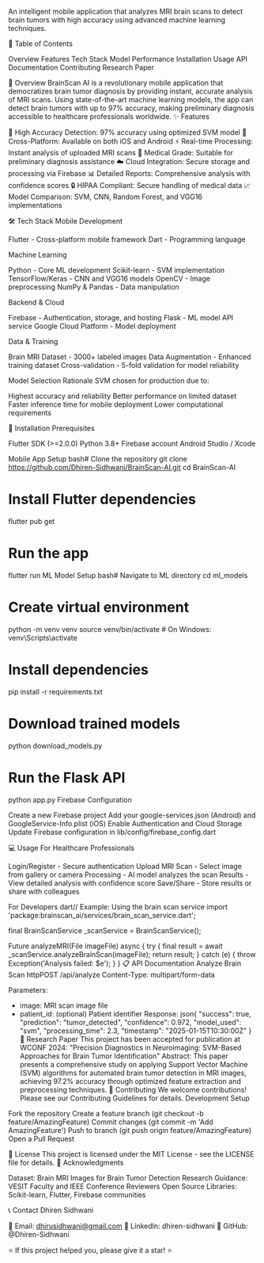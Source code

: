 An intelligent mobile application that analyzes MRI brain scans to detect brain tumors with high accuracy using advanced machine learning techniques.

📑 Table of Contents

Overview
Features
Tech Stack
Model Performance
Installation
Usage
API Documentation
Contributing
Research Paper

🎯 Overview
BrainScan AI is a revolutionary mobile application that democratizes brain tumor diagnosis by providing instant, accurate analysis of MRI scans. Using state-of-the-art machine learning models, the app can detect brain tumors with up to 97% accuracy, making preliminary diagnosis accessible to healthcare professionals worldwide.
✨ Features

🔬 High Accuracy Detection: 97% accuracy using optimized SVM model
📱 Cross-Platform: Available on both iOS and Android
⚡ Real-time Processing: Instant analysis of uploaded MRI scans
🏥 Medical Grade: Suitable for preliminary diagnosis assistance
☁️ Cloud Integration: Secure storage and processing via Firebase
📊 Detailed Reports: Comprehensive analysis with confidence scores
🔒 HIPAA Compliant: Secure handling of medical data
📈 Model Comparison: SVM, CNN, Random Forest, and VGG16 implementations

🛠️ Tech Stack
Mobile Development

Flutter - Cross-platform mobile framework
Dart - Programming language

Machine Learning

Python - Core ML development
Scikit-learn - SVM implementation
TensorFlow/Keras - CNN and VGG16 models
OpenCV - Image preprocessing
NumPy & Pandas - Data manipulation

Backend & Cloud

Firebase - Authentication, storage, and hosting
Flask - ML model API service
Google Cloud Platform - Model deployment

Data & Training

Brain MRI Dataset - 3000+ labeled images
Data Augmentation - Enhanced training dataset
Cross-validation - 5-fold validation for model reliability


Model Selection Rationale
SVM chosen for production due to:

Highest accuracy and reliability
Better performance on limited dataset
Faster inference time for mobile deployment
Lower computational requirements



🚀 Installation
Prerequisites

Flutter SDK (>=2.0.0)
Python 3.8+
Firebase account
Android Studio / Xcode

Mobile App Setup
bash# Clone the repository
git clone https://github.com/Dhiren-Sidhwani/BrainScan-AI.git
cd BrainScan-AI

# Install Flutter dependencies
flutter pub get

# Run the app
flutter run
ML Model Setup
bash# Navigate to ML directory
cd ml_models

# Create virtual environment
python -m venv venv
source venv/bin/activate  # On Windows: venv\Scripts\activate

# Install dependencies
pip install -r requirements.txt

# Download trained models
python download_models.py

# Run the Flask API
python app.py
Firebase Configuration

Create a new Firebase project
Add your google-services.json (Android) and GoogleService-Info.plist (iOS)
Enable Authentication and Cloud Storage
Update Firebase configuration in lib/config/firebase_config.dart

💻 Usage
For Healthcare Professionals

Login/Register - Secure authentication
Upload MRI Scan - Select image from gallery or camera
Processing - AI model analyzes the scan
Results - View detailed analysis with confidence score
Save/Share - Store results or share with colleagues

For Developers
dart// Example: Using the brain scan service
import 'package:brainscan_ai/services/brain_scan_service.dart';

final BrainScanService _scanService = BrainScanService();

Future<ScanResult> analyzeMRI(File imageFile) async {
  try {
    final result = await _scanService.analyzeBrainScan(imageFile);
    return result;
  } catch (e) {
    throw Exception('Analysis failed: $e');
  }
}
📋 API Documentation
Analyze Brain Scan
httpPOST /api/analyze
Content-Type: multipart/form-data

Parameters:
- image: MRI scan image file
- patient_id: (optional) Patient identifier
Response:
json{
  "success": true,
  "prediction": "tumor_detected",
  "confidence": 0.972,
  "model_used": "svm",
  "processing_time": 2.3,
  "timestamp": "2025-01-15T10:30:00Z"
}
🔬 Research Paper
This project has been accepted for publication at WCONF 2024:
"Precision Diagnostics in Neuroimaging: SVM-Based Approaches for Brain Tumor Identification"
Abstract: This paper presents a comprehensive study on applying Support Vector Machine (SVM) algorithms for automated brain tumor detection in MRI images, achieving 97.2% accuracy through optimized feature extraction and preprocessing techniques.
🤝 Contributing
We welcome contributions! Please see our Contributing Guidelines for details.
Development Setup

Fork the repository
Create a feature branch (git checkout -b feature/AmazingFeature)
Commit changes (git commit -m 'Add AmazingFeature')
Push to branch (git push origin feature/AmazingFeature)
Open a Pull Request

📄 License
This project is licensed under the MIT License - see the LICENSE file for details.
🙏 Acknowledgments

Dataset: Brain MRI Images for Brain Tumor Detection
Research Guidance: VESIT Faculty and IEEE Conference Reviewers
Open Source Libraries: Scikit-learn, Flutter, Firebase communities

📞 Contact
Dhiren Sidhwani

📧 Email: dhirusidhwani@gmail.com
💼 LinkedIn: dhiren-sidhwani
🐙 GitHub: @Dhiren-Sidhwani


⭐ If this project helped you, please give it a star! ⭐
